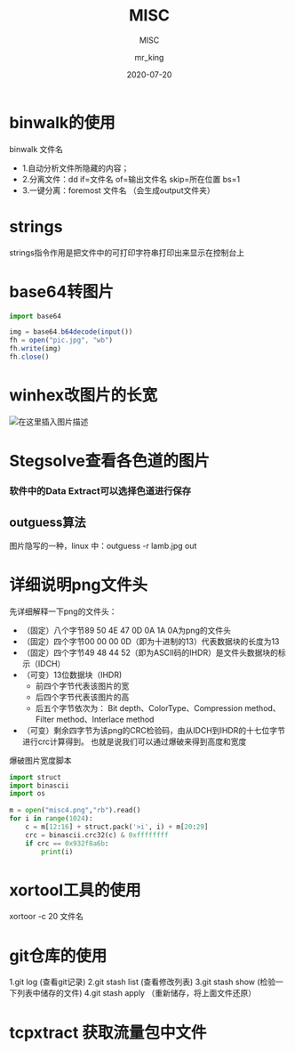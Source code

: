 ﻿---
layout: "post"
title: "MISC"
subtitle: "MISC"
date: "2020-07-20"
author: mr_king
header-img: img/background.jpg
catalog: true
tags: 
    -MISC
    -学习笔记
---
# binwalk的使用
binwalk 文件名  
- 1.自动分析文件所隐藏的内容；
- 2.分离文件：dd if=文件名 of=输出文件名 skip=所在位置 bs=1
- 3.一键分离：foremost 文件名 （会生成output文件夹）


# strings
strings指令作用是把文件中的可打印字符串打印出来显示在控制台上

# base64转图片
```javascript
import base64

img = base64.b64decode(input())
fh = open("pic.jpg", "wb")
fh.write(img)
fh.close()


```

# winhex改图片的长宽
![在这里插入图片描述](https://imgconvert.csdnimg.cn/aHR0cHM6Ly9zdGF0aWMub3NjaGluYS5uZXQvdXBsb2Fkcy9pbWcvMjAxNjEwLzI3MTcxNDUzX2N2NWguanBn?x-oss-process=image/format,png)
#  Stegsolve查看各色道的图片
### 软件中的Data Extract可以选择色道进行保存
## outguess算法
图片隐写的一种，linux 中：outguess -r lamb.jpg out

# 详细说明png文件头
先详细解释一下png的文件头：
- （固定）八个字节89 50 4E 47 0D 0A 1A 0A为png的文件头
- （固定）四个字节00 00 00 0D（即为十进制的13）代表数据块的长度为13
- （固定）四个字节49 48 44 52（即为ASCII码的IHDR）是文件头数据块的标示（IDCH）
- （可变）13位数据块（IHDR)
    - 前四个字节代表该图片的宽
    - 后四个字节代表该图片的高
    - 后五个字节依次为：
    Bit depth、ColorType、Compression method、Filter method、Interlace method
- （可变）剩余四字节为该png的CRC检验码，由从IDCH到IHDR的十七位字节进行crc计算得到。
也就是说我们可以通过爆破来得到高度和宽度

爆破图片宽度脚本
```python
import struct
import binascii
import os
 
m = open("misc4.png","rb").read()
for i in range(1024):
    c = m[12:16] + struct.pack('>i', i) + m[20:29]
    crc = binascii.crc32(c) & 0xffffffff
    if crc == 0x932f8a6b:
        print(i)
```

# xortool工具的使用

xortoor -c 20 文件名


# git仓库的使用

1.git log (查看git记录)
2.git stash list (查看修改列表)
3.git stash show (检验一下列表中储存的文件)
4.git stash apply （重新储存，将上面文件还原）



# tcpxtract 获取流量包中文件
















